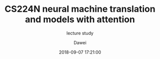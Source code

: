 ---
layout:     post
title:      "CS224N neural machine translation and models with attention"
subtitle:   "lecture study"
date:       2018-09-07 17:21:00
author:     "Dawei"
header-img: img/chatbot.png
tags:
    - 技术随想
---